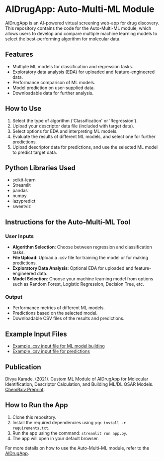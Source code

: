 # AIDrugApp: Auto-Multi-ML Module

AIDrugApp is an AI-powered virtual screening web-app for drug discovery. This repository contains the code for the Auto-Multi-ML module, which allows users to develop and compare multiple machine learning models to select the best-performing algorithm for molecular data.

## Features

- Multiple ML models for classification and regression tasks.
- Exploratory data analysis (EDA) for uploaded and feature-engineered data.
- Performance comparison of ML models.
- Model prediction on user-supplied data.
- Downloadable data for further analysis.

## How to Use

1. Select the type of algorithm ('Classification' or 'Regression').
2. Upload your descriptor data file (included with target data).
3. Select options for EDA and interpreting ML models.
4. Evaluate the results of different ML models, and select one for further predictions.
5. Upload descriptor data for predictions, and use the selected ML model to predict target data.

## Python Libraries Used

- scikit-learn
- Streamlit
- pandas
- numpy
- lazypredict
- sweetviz

## Instructions for the Auto-Multi-ML Tool

### User Inputs

- **Algorithm Selection**: Choose between regression and classification tasks.
- **File Upload**: Upload a .csv file for training the model or for making predictions.
- **Exploratory Data Analysis**: Optional EDA for uploaded and feature-engineered data.
- **Model Selection**: Choose your machine learning model from options such as Random Forest, Logistic Regression, Decision Tree, etc.

### Output

- Performance metrics of different ML models.
- Predictions based on the selected model.
- Downloadable CSV files of the results and predictions.

## Example Input Files

- [Example .csv input file for ML model building](https://github.com/DivyaKarade/Example-.csv-input-files--AIDrugApp-v1.2)
- [Example .csv input file for predictions](https://github.com/DivyaKarade/Example-.csv-input-files--AIDrugApp-v1.2)

## Publication

Divya Karade. (2021). Custom ML Module of AIDrugApp for Molecular Identification, Descriptor Calculation, and Building ML/DL QSAR Models. [ChemRxiv Preprint](https://doi.org/10.33774/chemrxiv-2021-3f1f9).

## How to Run the App

1. Clone this repository.
2. Install the required dependencies using `pip install -r requirements.txt`.
3. Run the app using the command: `streamlit run app.py`.
4. The app will open in your default browser.

For more details on how to use the Auto-Multi-ML module, refer to the [AIDrugApp](https://aidrugapp.streamlit.app/).
